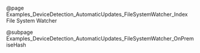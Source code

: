@page Examples_DeviceDetection_AutomaticUpdates_FileSystemWatcher_Index File System Watcher

@subpage Examples_DeviceDetection_AutomaticUpdates_FileSystemWatcher_OnPremiseHash
